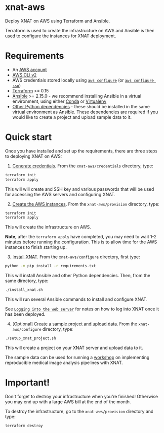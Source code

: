 # xnat-aws
Deploy XNAT on AWS using Terraform and Ansible.

Terraform is used to create the infrastructure on AWS and Ansible is then used to configure the instances for XNAT deployment.

# Requirements

- An [AWS account](https://portal.aws.amazon.com/billing/signup?refid=em_127222&redirect_url=https%3A%2F%2Faws.amazon.com%2Fregistration-confirmation#/start/email)
- [AWS CLI v2](https://docs.aws.amazon.com/cli/latest/userguide/getting-started-install.html)
- AWS credentials stored locally using [`aws configure`](https://docs.aws.amazon.com/cli/latest/userguide/cli-configure-files.html#:~:text=settings%20using%20commands.-,aws%20configure,-Run%20this%20command) (or [`aws configure sso`](https://docs.aws.amazon.com/cli/latest/userguide/sso-configure-profile-token.html))
- [Terraform](https://developer.hashicorp.com/terraform/tutorials/aws-get-started/install-cli) >= 0.15
- [Ansible](https://docs.ansible.com/ansible/latest/installation_guide/intro_installation.html#installing-and-upgrading-ansible) >= 2.15.0 - we recommend installing Ansible in a virtual environment, using either [Conda](https://docs.conda.io/en/latest/miniconda.html) or [Virtualenv](https://virtualenv.pypa.io/en/latest/)
- [Other Python dependencies](configure/README.md#install-python-dependencies) - these should be installed in the same virtual environment as Ansible. These dependencies are required if you would like to create a project and upload sample data to it.

# Quick start

Once you have installed and set up the requirements, there are three steps to deploying XNAT on AWS:

1. [Generate credentials](credentials/README.md). From the `xnat-aws/credentials` directory, type:

```bash
terraform init
terraform apply
```

This will will create and SSH key and various passwords that will be used for accessing the AWS servers and configuring XNAT.

2. [Create the AWS instances](provision/README.md). From the `xnat-aws/provision` directory, type:

```bash
terraform init
terraform apply
```

This will create the infrastructure on AWS.

**Note**, after the `terraform apply` have completed, you may need to wait 1-2 minutes before running the configuration. This is to allow time for the AWS instances to finish starting up.

3. [Install XNAT](configure/README.md). From the `xnat-aws/configure` directory,  first type:

```bash
python -m pip install -r requirements.txt
```

This will install Ansible and other Python dependencies. Then, from the same directory, type:


```bash
./install_xnat.sh
```

This will run several Ansible commands to install and configure XNAT.

See [`Logging into the web server`](configure/README.md#logging-in-to-the-web-server) for notes on how to log into XNAT once it has been deployed.

4. \[Optional\] [Create a sample project and upload data](configure/README.md#create-a-sample-project-and-upload-data). From the `xnat-aws/configure` directory, type:

```bash
./setup_xnat_project.sh
```

This will create a project on your XNAT server and upload data to it.

The sample data can be used for running a [workshop](https://healthbioscienceideas.github.io/MedICSS-Project-Repro-Pipelines/) on implementing reproducible medical image analysis pipelines with XNAT.

# Important!

Don't forget to destroy your infrastructure when you're finished! Otherwise you may end up with a large AWS bill at the end of the month.

To destroy the infrastructure, go to the `xnat-aws/provision` directory and type:

```bash
terraform destroy
```

